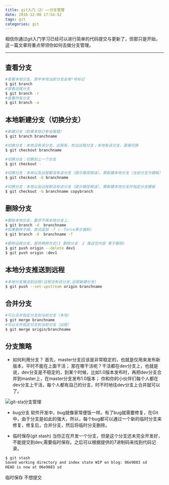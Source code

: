 ```yaml
---
title: git入门（2）——分支管理
date: 2016-12-08 17:54:52
tags: git
categories: git
---
```


相信你通过git入门学习已经可以进行简单的代码提交与更新了，但那只是开始，这一篇文章将重点带领你如何去做分支管理。

<!--more-->

---
## 查看分支
``` bash
#查看本地分支，其中本地当前分支会有*号标记
$ git branch
#查看远程分支
$ git branch -r
#查看所有分支
$ git branch -a
```

## 本地新建分支（切换分支）
``` bash
#新建分支（如果本地已有会报错）
$ git branch branchname

#切换分支：本地没有该分支，远程有，检出远程分支；本地有该分支，直接切换
$ git checkout branchname

#切换分支：切换到上一个分支
$ git checkout -

#切换分支：本地以及远程都没有该分支（提示路径错误），需新建本地分支（当前分支为模板）
$ git checkout -b branchname

#切换分支：本地以及远程都没有该分支（提示路径错误），需新建本地分支并指定分支模板
$ git checkout -b branchname copybranch

```

## 删除分支
``` bash
#删除本地分支，要求不再本地分支上，
$ git branch -d  branchname
#如果删除不掉，尝试追加 -f（--force表示强制）
$ git branch -d  branchname -f

#删除远程分支，提供两种方式(1 删除分支  2 推送空内容 等于删除)
$ git push origin --delete dev1
$ git push origin :dev1
```

## 本地分支推送到远程
``` bash
#本地分支推送到远程(远程没有该分支,远程新建分支)
$ git push --set-upstream origin branchname
```

## 合并分支
``` bash
#可以合并指定分支到当前分支（本地）
$ git merge branchname
#可以合并指定分支到当前分支（远程）
$ git merge origin/branchname
```



## 分支策略
* 如何利用分支？
首先，master分支应该是非常稳定的，也就是仅用来发布新版本，平时不能在上面干活；
那在哪干活呢？干活都在dev分支上，也就是说，dev分支是不稳定的，到某个时候，比如1.0版本发布时，再把dev分支合并到master上，在master分支发布1.0版本；
你和你的小伙伴们每个人都在dev分支上干活，每个人都有自己的分支，时不时地往dev分支上合并就可以了。

![git-sta分支管理](/blog/img/git-sta.png)

* bug分支
软件开发中，bug就像家常便饭一样。有了bug就需要修复，在Git中，由于分支是如此的强大，所以，每个bug都可以通过一个新的临时分支来修复，修复后，合并分支，然后将临时分支删除。

* 临时保存(git stash) 
当你正在开发一个分支，但是这个分支还未完全开发好，不能提交到dev,需要临时保存。之后可以根据提供的7进制码来找到代码记录。
``` bash
$ git stash
Saved working directory and index state WIP on blog: 06e9083 sd
HEAD is now at 06e9083 sd

```

临时保存 不想提交